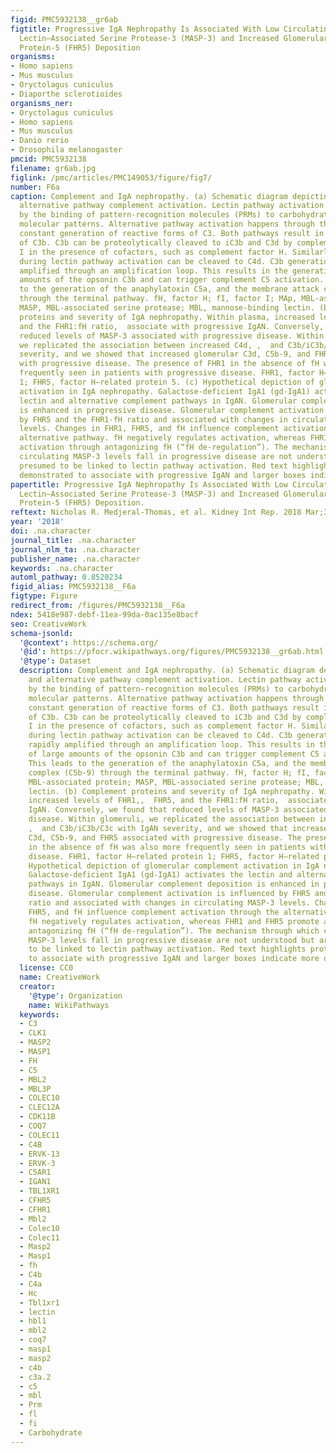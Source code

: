```yaml
---
figid: PMC5932138__gr6ab
figtitle: Progressive IgA Nephropathy Is Associated With Low Circulating Mannan-Binding
  Lectin–Associated Serine Protease-3 (MASP-3) and Increased Glomerular Factor H–Related
  Protein-5 (FHR5) Deposition
organisms:
- Homo sapiens
- Mus musculus
- Oryctolagus cuniculus
- Diaporthe sclerotioides
organisms_ner:
- Oryctolagus cuniculus
- Homo sapiens
- Mus musculus
- Danio rerio
- Drosophila melanogaster
pmcid: PMC5932138
filename: gr6ab.jpg
figlink: /pmc/articles/PMC149053/figure/fig7/
number: F6a
caption: Complement and IgA nephropathy. (a) Schematic diagram depicting lectin and
  alternative pathway complement activation. Lectin pathway activation is triggered
  by the binding of pattern-recognition molecules (PRMs) to carbohydrate or acetyl
  molecular patterns. Alternative pathway activation happens through the spontaneous,
  constant generation of reactive forms of C3. Both pathways result in the generation
  of C3b. C3b can be proteolytically cleaved to iC3b and C3d by complement factor
  I in the presence of cofactors, such as complement factor H. Similarly, C4b produced
  during lectin pathway activation can be cleaved to C4d. C3b generation can be rapidly
  amplified through an amplification loop. This results in the generation of large
  amounts of the opsonin C3b and can trigger complement C5 activation. This leads
  to the generation of the anaphylatoxin C5a, and the membrane attack complex (C5b-9)
  through the terminal pathway. fH, factor H; fI, factor I; MAp, MBL-associated protein;
  MASP, MBL-associated serine protease; MBL, mannose-binding lectin. (b) Complement
  proteins and severity of IgA nephropathy. Within plasma, increased levels of FHR1,,  FHR5,
  and the FHR1:fH ratio,  associate with progressive IgAN. Conversely, we found that
  reduced levels of MASP-3 associated with progressive disease. Within glomeruli,
  we replicated the association between increased C4d, ,  and C3b/iC3b/C3c with IgAN
  severity, and we showed that increased glomerular C3d, C5b-9, and FHR5 associated
  with progressive disease. The presence of FHR1 in the absence of fH was also more
  frequently seen in patients with progressive disease. FHR1, factor H–related protein
  1; FHR5, factor H–related protein 5. (c) Hypothetical depiction of glomerular complement
  activation in IgA nephropathy. Galactose-deficient IgA1 (gd-IgA1) activates the
  lectin and alternative complement pathways in IgAN. Glomerular complement deposition
  is enhanced in progressive disease. Glomerular complement activation is influenced
  by FHR5 and the FHR1-fH ratio and associated with changes in circulating MASP-3
  levels. Changes in FHR1, FHR5, and fH influence complement activation through the
  alternative pathway. fH negatively regulates activation, whereas FHR1 and FHR5 promote
  activation through antagonizing fH (“fH de-regulation”). The mechanism through which
  circulating MASP-3 levels fall in progressive disease are not understood but are
  presumed to be linked to lectin pathway activation. Red text highlights proteins
  demonstrated to associate with progressive IgAN and larger boxes indicate more deposition.
papertitle: Progressive IgA Nephropathy Is Associated With Low Circulating Mannan-Binding
  Lectin–Associated Serine Protease-3 (MASP-3) and Increased Glomerular Factor H–Related
  Protein-5 (FHR5) Deposition.
reftext: Nicholas R. Medjeral-Thomas, et al. Kidney Int Rep. 2018 Mar;3(2):426-438.
year: '2018'
doi: .na.character
journal_title: .na.character
journal_nlm_ta: .na.character
publisher_name: .na.character
keywords: .na.character
automl_pathway: 0.8520234
figid_alias: PMC5932138__F6a
figtype: Figure
redirect_from: /figures/PMC5932138__F6a
ndex: 5418e987-debf-11ea-99da-0ac135e8bacf
seo: CreativeWork
schema-jsonld:
  '@context': https://schema.org/
  '@id': https://pfocr.wikipathways.org/figures/PMC5932138__gr6ab.html
  '@type': Dataset
  description: Complement and IgA nephropathy. (a) Schematic diagram depicting lectin
    and alternative pathway complement activation. Lectin pathway activation is triggered
    by the binding of pattern-recognition molecules (PRMs) to carbohydrate or acetyl
    molecular patterns. Alternative pathway activation happens through the spontaneous,
    constant generation of reactive forms of C3. Both pathways result in the generation
    of C3b. C3b can be proteolytically cleaved to iC3b and C3d by complement factor
    I in the presence of cofactors, such as complement factor H. Similarly, C4b produced
    during lectin pathway activation can be cleaved to C4d. C3b generation can be
    rapidly amplified through an amplification loop. This results in the generation
    of large amounts of the opsonin C3b and can trigger complement C5 activation.
    This leads to the generation of the anaphylatoxin C5a, and the membrane attack
    complex (C5b-9) through the terminal pathway. fH, factor H; fI, factor I; MAp,
    MBL-associated protein; MASP, MBL-associated serine protease; MBL, mannose-binding
    lectin. (b) Complement proteins and severity of IgA nephropathy. Within plasma,
    increased levels of FHR1,,  FHR5, and the FHR1:fH ratio,  associate with progressive
    IgAN. Conversely, we found that reduced levels of MASP-3 associated with progressive
    disease. Within glomeruli, we replicated the association between increased C4d,
    ,  and C3b/iC3b/C3c with IgAN severity, and we showed that increased glomerular
    C3d, C5b-9, and FHR5 associated with progressive disease. The presence of FHR1
    in the absence of fH was also more frequently seen in patients with progressive
    disease. FHR1, factor H–related protein 1; FHR5, factor H–related protein 5. (c)
    Hypothetical depiction of glomerular complement activation in IgA nephropathy.
    Galactose-deficient IgA1 (gd-IgA1) activates the lectin and alternative complement
    pathways in IgAN. Glomerular complement deposition is enhanced in progressive
    disease. Glomerular complement activation is influenced by FHR5 and the FHR1-fH
    ratio and associated with changes in circulating MASP-3 levels. Changes in FHR1,
    FHR5, and fH influence complement activation through the alternative pathway.
    fH negatively regulates activation, whereas FHR1 and FHR5 promote activation through
    antagonizing fH (“fH de-regulation”). The mechanism through which circulating
    MASP-3 levels fall in progressive disease are not understood but are presumed
    to be linked to lectin pathway activation. Red text highlights proteins demonstrated
    to associate with progressive IgAN and larger boxes indicate more deposition.
  license: CC0
  name: CreativeWork
  creator:
    '@type': Organization
    name: WikiPathways
  keywords:
  - C3
  - CLK1
  - MASP2
  - MASP1
  - FH
  - C5
  - MBL2
  - MBL3P
  - COLEC10
  - CLEC12A
  - CDK11B
  - COQ7
  - COLEC11
  - C4B
  - ERVK-13
  - ERVK-3
  - C5AR1
  - IGAN1
  - TBL1XR1
  - CFHR5
  - CFHR1
  - Mbl2
  - Colec10
  - Colec11
  - Masp2
  - Masp1
  - fh
  - C4b
  - C4a
  - Hc
  - Tbl1xr1
  - lectin
  - hbl1
  - mbl2
  - coq7
  - masp1
  - masp2
  - c4b
  - c3a.2
  - c5
  - mbl
  - Prm
  - fl
  - fi
  - Carbohydrate
---
```

